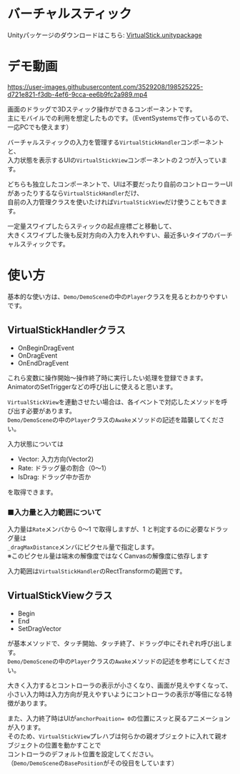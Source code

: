 # バーチャルスティック

Unityパッケージのダウンロードはこちら: [VirtualStick.unitypackage](https://github.com/fluncle/UtilityAssets/raw/main/Assets/VirtualStick/VirtualStick.unitypackage)

# デモ動画

https://user-images.githubusercontent.com/3529208/198525225-d721e821-f3db-4ef6-9cca-ee6b9fc2a989.mp4

画面のドラッグで3Dスティック操作ができるコンポーネントです。  
主にモバイルでの利用を想定したものです。（EventSystemsで作っているので、一応PCでも使えます）

バーチャルスティックの入力を管理する`VirtualStickHandler`コンポーネントと、  
入力状態を表示するUIの`VirtualStickView`コンポーネントの２つが入っています。

どちらも独立したコンポーネントで、UIは不要だったり自前のコントローラーUIがあったりするなら`VirtualStickHandler`だけ、  
自前の入力管理クラスを使いたければ`VirtualStickView`だけ使うこともできます。

一定量スワイプしたらスティックの起点座標ごと移動して、  
大きくスワイプした後も反対方向の入力を入れやすい、最近多いタイプのバーチャルスティックです。

# 使い方

基本的な使い方は、`Demo/DemoScene`の中の`Player`クラスを見るとわかりやすいです。

## VirtualStickHandlerクラス

* OnBeginDragEvent
* OnDragEvent
* OnEndDragEvent

これら変数に操作開始〜操作終了時に実行したい処理を登録できます。  
AnimatorのSetTriggerなどの呼び出しに使えると思います。

`VirtualStickView`を連動させたい場合は、各イベントで対応したメソッドを呼び出す必要があります。  
`Demo/DemoScene`の中の`Player`クラスの`Awake`メソッドの記述を踏襲してください。

入力状態については

* Vector: 入力方向(Vector2)
* Rate: ドラッグ量の割合（0〜1）
* IsDrag: ドラッグ中か否か

を取得できます。

### ■入力量と入力範囲について

入力量は`Rate`メンバから 0〜1 で取得しますが、1 と判定するのに必要なドラッグ量は  
`_dragMaxDistance`メンバにピクセル量で指定します。  
※このピクセル量は端末の解像度ではなくCanvasの解像度に依存します

入力範囲は`VirtualStickHandler`のRectTransformの範囲です。

## VirtualStickViewクラス

* Begin
* End
* SetDragVector

が基本メソッドで、タッチ開始、タッチ終了、ドラッグ中にそれぞれ呼び出します。  
`Demo/DemoScene`の中の`Player`クラスの`Awake`メソッドの記述を参考にしてください。

大きく入力するとコントローラの表示が小さくなり、画面が見えやすくなって、  
小さい入力時は入力方向が見えやすいようにコントローラの表示が等倍になる特徴があります。

また、入力終了時はUIが`anchorPoaition= 0`の位置にスッと戻るアニメーションが入ります。  
そのため、`VirtualStickView`プレハブは何らかの親オブジェクトに入れて親オブジェクトの位置を動かすことで  
コントローラのデフォルト位置を設定してください。  
（`Demo/DemoScene`の`BasePosition`がその役目をしています）
